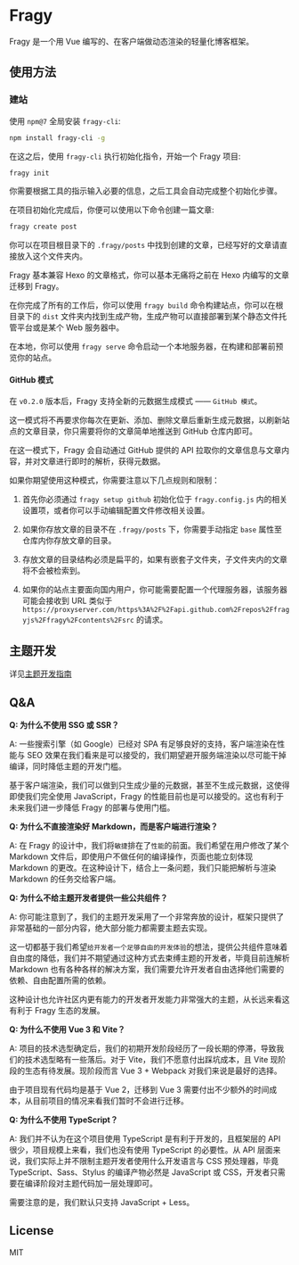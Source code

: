 # Fragy

Fragy 是一个用 Vue 编写的、在客户端做动态渲染的轻量化博客框架。

## 使用方法

### 建站

使用 `npm@7` 全局安装 `fragy-cli`:

```bash
npm install fragy-cli -g
```

在这之后，使用 `fragy-cli` 执行初始化指令，开始一个 Fragy 项目:

```bash
fragy init
```

你需要根据工具的指示输入必要的信息，之后工具会自动完成整个初始化步骤。

在项目初始化完成后，你便可以使用以下命令创建一篇文章:

```bash
fragy create post
```

你可以在项目根目录下的 `.fragy/posts` 中找到创建的文章，已经写好的文章请直接放入这个文件夹内。

Fragy 基本兼容 Hexo 的文章格式，你可以基本无痛将之前在 Hexo 内编写的文章迁移到 Fragy。

在你完成了所有的工作后，你可以使用 `fragy build` 命令构建站点，你可以在根目录下的 `dist` 文件夹内找到生成产物，生成产物可以直接部署到某个静态文件托管平台或是某个 Web 服务器中。

在本地，你可以使用 `fragy serve` 命令启动一个本地服务器，在构建和部署前预览你的站点。

#### GitHub 模式

在 `v0.2.0` 版本后，Fragy 支持全新的元数据生成模式 —— `GitHub 模式`。

这一模式将不再要求你每次在更新、添加、删除文章后重新生成元数据，以刷新站点的文章目录，你只需要将你的文章简单地推送到 GitHub 仓库内即可。

在这一模式下，Fragy 会自动通过 GitHub 提供的 API 拉取你的文章信息与文章内容，并对文章进行即时的解析，获得元数据。

如果你期望使用这种模式，你需要注意以下几点规则和限制：

1. 首先你必须通过 `fragy setup github` 初始化位于 `fragy.config.js` 内的相关设置项，或者你可以手动编辑配置文件修改相关设置。

2. 如果你存放文章的目录不在 `.fragy/posts` 下，你需要手动指定 `base` 属性至仓库内你存放文章的目录。

3. 存放文章的目录结构必须是扁平的，如果有嵌套子文件夹，子文件夹内的文章将不会被检索到。

4. 如果你的站点主要面向国内用户，你可能需要配置一个代理服务器，该服务器可能会接收到 URL 类似于 `https://proxyserver.com/https%3A%2F%2Fapi.github.com%2Frepos%2Ffragyjs%2Ffragy%2Fcontents%2Fsrc` 的请求。

## 主题开发

详见[主题开发指南](https://github.com/fragyjs/fragy/blob/main/docs/zh-CN/%E4%B8%BB%E9%A2%98%E5%BC%80%E5%8F%91%E6%8C%87%E5%8D%97.md)

## Q&A

**Q: 为什么不使用 SSG 或 SSR？**

A: 一些搜索引擎（如 Google）已经对 SPA 有足够良好的支持，客户端渲染在性能与 SEO 效果在我们看来是可以接受的，我们期望避开服务端渲染以尽可能干掉编译，同时降低主题的开发门槛。

基于客户端渲染，我们可以做到只生成少量的元数据，甚至不生成元数据，这使得即使我们完全使用 JavaScript，Fragy 的性能目前也是可以接受的。这也有利于未来我们进一步降低 Fragy 的部署与使用门槛。

**Q: 为什么不直接渲染好 Markdown，而是客户端进行渲染？**

A: 在 Fragy 的设计中，我们将`敏捷`排在了`性能`的前面。我们希望在用户修改了某个 Markdown 文件后，即使用户不做任何的编译操作，页面也能立刻体现 Markdown 的更改。在这种设计下，结合上一条问题，我们只能把解析与渲染 Markdown 的任务交给客户端。

**Q: 为什么不给主题开发者提供一些公共组件？**

A: 你可能注意到了，我们的主题开发采用了一个非常奔放的设计，框架只提供了非常基础的一部分内容，绝大部分能力都需要主题去实现。

这一切都基于我们希望`给开发者一个足够自由的开发体验`的想法，提供公共组件意味着自由度的降低，我们并不期望通过这种方式去束缚主题的开发者，毕竟目前连解析 Markdown 也有各种各样的解决方案，我们需要允许开发者自由选择他们需要的依赖、自由配置所需的依赖。

这种设计也允许社区内更有能力的开发者开发能力非常强大的主题，从长远来看这有利于 Fragy 生态的发展。

**Q: 为什么不使用 Vue 3 和 Vite？**

A: 项目的技术选型确定后，我们的初期开发阶段经历了一段长期的停滞，导致我们的技术选型略有一些落后。对于 Vite，我们不愿意付出踩坑成本，且 Vite 现阶段的生态有待发展。现阶段而言 Vue 3 + Webpack 对我们来说是最好的选择。

由于项目现有代码均是基于 Vue 2，迁移到 Vue 3 需要付出不少额外的时间成本，从目前项目的情况来看我们暂时不会进行迁移。

**Q: 为什么不使用 TypeScript？**

A: 我们并不认为在这个项目使用 TypeScript 是有利于开发的，且框架层的 API 很少，项目规模上来看，我们也没有使用 TypeScript 的必要性。从 API 层面来说，我们实际上并不限制主题开发者使用什么开发语言与 CSS 预处理器，毕竟 TypeScript、Sass、Stylus 的编译产物必然是 JavaScript 或 CSS，开发者只需要在编译阶段对主题代码加一层处理即可。

需要注意的是，我们默认只支持 JavaScript + Less。

## License

MIT
